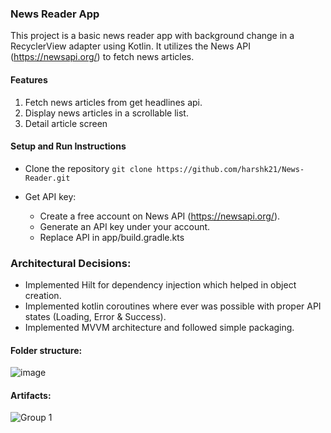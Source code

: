 ### **News Reader App**
This project is a basic news reader app with background change in a RecyclerView adapter using Kotlin. It utilizes the News API (https://newsapi.org/) to fetch news articles.

#### Features
1. Fetch news articles from get headlines api.
2. Display news articles in a scrollable list.
3. Detail article screen 

#### **Setup and Run Instructions**

* Clone the repository
`git clone https://github.com/harshk21/News-Reader.git`

* Get API key:
  * Create a free account on News API (https://newsapi.org/).
  * Generate an API key under your account.
  * Replace API in app/build.gradle.kts

### Architectural Decisions:
* Implemented Hilt for dependency injection which helped in object creation.
* Implemented kotlin coroutines where ever was possible with proper API states (Loading, Error & Success).
* Implemented MVVM architecture and followed simple packaging.

#### Folder structure:

   ![image](https://github.com/harshk21/NewsReaderApp/assets/26200591/7f046bf0-9ac8-40d0-99d1-1740426af674)

#### Artifacts:

![Group 1](https://github.com/harshk21/NewsReaderApp/assets/26200591/ffaa0b65-1abe-4a0d-a6c1-4a0b91644d2d)












